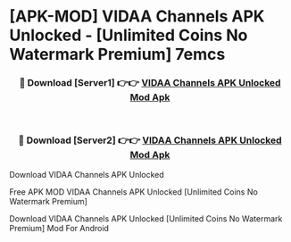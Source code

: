# [APK-MOD] VIDAA Channels APK Unlocked - [Unlimited Coins No Watermark Premium] 7emcs



<div align="center">
<h3>🔴 Download [Server1] 👉👉 <a href="https://momento.my/?title=VIDAA_Channels_APK_Unlocked">VIDAA Channels APK Unlocked Mod Apk</a></h3><br>

<h3>🔴 Download [Server2] 👉👉 <a href="https://momento.my/?title=VIDAA_Channels_APK_Unlocked">VIDAA Channels APK Unlocked Mod Apk</a></h3>
</div>



Download VIDAA Channels APK Unlocked 

Free APK MOD VIDAA Channels APK Unlocked [Unlimited Coins No Watermark Premium]

Download VIDAA Channels APK Unlocked [Unlimited Coins No Watermark Premium] Mod For Android
